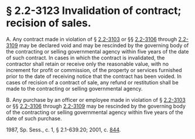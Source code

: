 # § 2.2-3123 Invalidation of contract; recision of sales.

<p>A. Any contract made in violation of § <a href='http://law.lis.virginia.gov/vacode/2.2-3103/'>2.2-3103</a> or §§ <a href='http://law.lis.virginia.gov/vacode/2.2-3106/'>2.2-3106</a> through <a href='http://law.lis.virginia.gov/vacode/2.2-3109/'>2.2-3109</a> may be declared void and may be rescinded by the governing body of the contracting or selling governmental agency within five years of the date of such contract. In cases in which the contract is invalidated, the contractor shall retain or receive only the reasonable value, with no increment for profit or commission, of the property or services furnished prior to the date of receiving notice that the contract has been voided. In cases of recision of a contract of sale, any refund or restitution shall be made to the contracting or selling governmental agency.</p><p>B. Any purchase by an officer or employee made in violation of § <a href='http://law.lis.virginia.gov/vacode/2.2-3103/'>2.2-3103</a> or §§ <a href='http://law.lis.virginia.gov/vacode/2.2-3106/'>2.2-3106</a> through <a href='http://law.lis.virginia.gov/vacode/2.2-3109/'>2.2-3109</a> may be rescinded by the governing body of the contracting or selling governmental agency within five years of the date of such purchase.</p><p>1987, Sp. Sess., c. 1, § 2.1-639.20; 2001, c. <a href='http://lis.virginia.gov/cgi-bin/legp604.exe?011+ful+CHAP0844'>844</a>.</p>